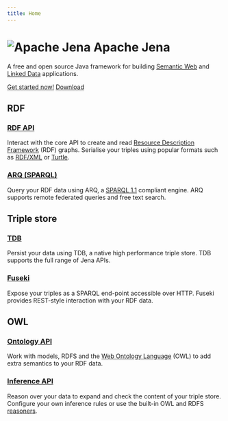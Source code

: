 ```yaml
---
title: Home
---
```


<div class="px-5 my-4 bg-light rounded-3" id="jumbotron">
  <div class="container-fluid py-5">
  <h1 class="display-5 fw-bold"><img alt="Apache Jena" src="/images/jena-logo/jena-logo-jumbotron.png"/> Apache Jena</h1>
  <p class="lead">A free and open source Java framework for building <a href="https://www.w3.org/standards/semanticweb/">Semantic Web</a> and <a href="https://www.w3.org/standards/semanticweb/data">Linked Data</a> applications.</p>
  <p>
    <a href="/getting_started/index.html" class="btn-jumbotron btn btn-primary btn-lg"><span class="bi-chevron-right"></span>Get started now!</a>
    <a href="/download/index.cgi" class="btn-jumbotron btn btn-primary btn-lg pl-4"><span class="bi-download"></span>Download</a>
  </p>
  </div><!-- end hero unit -->
</div>

<div class="row row-cols-1 row-cols-lg-3" id="landing-page-cards">
  <div class="col-lg-4">
    <div class="card">
      <div class="card-header">
        <h2>RDF</h2>
      </div>
      <div class="card-body">
        <h3 class="card-title"><a href="/documentation/rdf/index.html">RDF API</a></h3>
        <p class="card-text">Interact with the core API to create and read <a href="https://www.w3.org/RDF/">Resource Description Framework</a> (RDF) graphs. Serialise your triples using popular formats such as <a href="https://en.wikipedia.org/wiki/RDF/XML">RDF/XML</a> or <a href="https://en.wikipedia.org/wiki/Turtle_(syntax)">Turtle</a>.</p>
      </div>
      <div class="card-body">
        <h3 class="card-title"><a href="/documentation/query/index.html">ARQ (SPARQL)</a></h3>
        <p class="card-text">Query your RDF data using ARQ, a <a href="https://www.w3.org/TR/sparql11-query/">SPARQL 1.1</a> compliant engine. ARQ supports remote federated queries and free text search.</p>
      </div>
    </div>
  </div>

  <div class="col-lg-4 mt-4 mt-md-0">
    <div class="card">
      <div class="card-header">
        <h2>Triple store</h2>
      </div>
      <div class="card-body">
        <h3 class="card-title"><a href="/documentation/tdb/index.html">TDB</a></h3>
        <p class="card-text">Persist your data using TDB, a native high performance triple store. TDB supports the full range of Jena APIs.</p>
      </div>
      <div class="card-body">
        <h3 class="card-title"><a href="/documentation/fuseki2/index.html">Fuseki</a></h3>
        <p class="card-text">Expose your triples as a SPARQL end-point accessible over HTTP. Fuseki provides REST-style interaction with your RDF data.</p>
      </div>
    </div>
  </div>

  <div class="col-lg-4 mt-4 mt-md-0">
    <div class="card">
      <div class="card-header">
        <h2>OWL</h2>
      </div>
      <div class="card-body">
        <h3 class="card-title"><a href="/documentation/ontology/">Ontology API</a></h3>
        <p class="card-text">Work with models, RDFS and the <a href="https://www.w3.org/standards/techs/owl#w3c_all">Web Ontology Language</a> (OWL) to add extra semantics to your RDF data.</p>
      </div>
      <div class="card-body">
        <h3 class="card-title"><a href="/documentation/inference/index.html">Inference API</a></h3>
        <p class="card-text">Reason over your data to expand and check the content of your triple store. Configure your own inference rules or use the built-in OWL and RDFS <a href="https://en.wikipedia.org/wiki/Semantic_reasoner">reasoners</a>.</p>
      </div>
    </div>
  </div>
</div>
